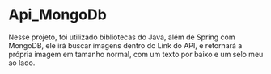 # Api_MongoDb
Nesse projeto, foi utilizado bibliotecas do Java, além de Spring com MongoDB, ele irá buscar imagens dentro do Link do API, e retornará a própria imagem em tamanho normal, com um texto por baixo e um selo meu ao lado.

